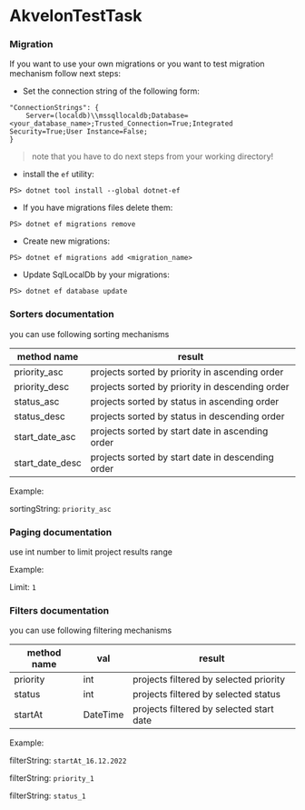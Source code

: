 # AkvelonTestTask

### Migration
If you want to use your own migrations or you want
to test migration mechanism follow next steps:

* Set the connection string of the following form:

```
"ConnectionStrings": {
    Server=(localdb)\\mssqllocaldb;Database=<your_database_name>;Trusted_Connection=True;Integrated Security=True;User Instance=False;
}
```

> note that you have to do next steps from your working directory!

* install the ```ef``` utility:

```PS> dotnet tool install --global dotnet-ef```

* If you have migrations files delete them:

```PS> dotnet ef migrations remove```

* Create new migrations:

```PS> dotnet ef migrations add <migration_name>```

* Update SqlLocalDb by your migrations:

```PS> dotnet ef database update```

### Sorters documentation

you can use following sorting mechanisms

| method name     |                   result                          |
|-----------------|---------------------------------------------------|
| priority_asc    | projects sorted by priority in ascending order    |
| priority_desc   | projects sorted by priority in descending order   |
| status_asc      | projects sorted by status in ascending order      |
| status_desc     | projects sorted by status in descending order     |
| start_date_asc  | projects sorted by start date in ascending order  |
| start_date_desc | projects sorted by start date in descending order |

Example:

sortingString: ```priority_asc```

### Paging documentation

use int number to limit project results range

Example:

Limit: ```1```

### Filters documentation
you can use following filtering mechanisms

| method name     | val      |              result                      |
|-----------------|----------|------------------------------------------|
| priority        | int      | projects filtered by selected priority   |
| status          | int      | projects filtered by selected status     |
| startAt         | DateTime | projects filtered by selected start date |

Example:

filterString: ```startAt_16.12.2022```

filterString: ```priority_1```

filterString: ```status_1```